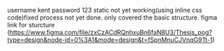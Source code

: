 username kent password 123
static not yet working(using inline css code)fixed
process not yet done.
only covered the basic structure.
figma link for sturcture (https://www.figma.com/file/zxCzACdRQnhxuBn6faN8U3/Thesis_pog?type=design&node-id=0%3A1&mode=design&t=fSpnMnuCJVnqG9Tt-1)

